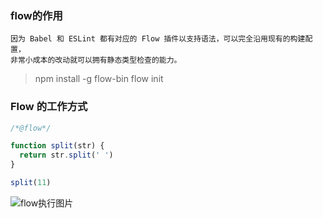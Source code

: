 ### flow的作用
	因为 Babel 和 ESLint 都有对应的 Flow 插件以支持语法，可以完全沿用现有的构建配置，
	非常小成本的改动就可以拥有静态类型检查的能力。
	
	

>npm install -g flow-bin
>flow init


### Flow 的工作方式

```javascript
/*@flow*/

function split(str) {
  return str.split(' ')
}

split(11)
```

![flow执行图片](../img/flow.png)